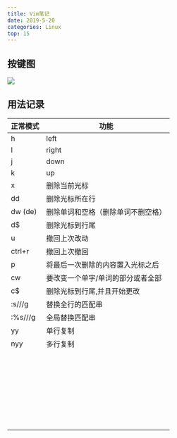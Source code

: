 ```yaml
---
title: Vim笔记
date: 2019-5-20
categories: Linux
top: 15
---
```


## 按键图

![](https://github.com/freshchen/freshchen.github.io/blob/master/images/post/vim.gif?raw=true)

## 用法记录



| 正常模式 | 功能                               |
| -------- | ---------------------------------- |
| h        | left                               |
| l        | right                              |
| j        | down                               |
| k        | up                                 |
| x        | 删除当前光标                       |
| dd       | 删除光标所在行                     |
| dw (de)  | 删除单词和空格（删除单词不删空格） |
| d$       | 删除光标到行尾                     |
| u        | 撤回上次改动                       |
| ctrl+r   | 撤回上次撤回                       |
| p        | 将最后一次删除的内容置入光标之后   |
| cw       | 要改变一个单字/单词的部分或者全部  |
| c$       | 删除光标到行尾,并且开始更改        |
| :s///g   | 替换全行的匹配串                   |
| :%s///g  | 全局替换匹配串                     |
| yy       | 单行复制                           |
| nyy      | 多行复制                           |
|          |                                    |
|          |                                    |
|          |                                    |
|          |                                    |
|          |                                    |
|          |                                    |
|          |                                    |
|          |                                    |
|          |                                    |
|          |                                    |
|          |                                    |
|          |                                    |
|          |                                    |
|          |                                    |
|          |                                    |
|          |                                    |
|          |                                    |
|          |                                    |
|          |                                    |
|          |                                    |
|          |                                    |
|          |                                    |
|          |                                    |
|          |                                    |
|          |                                    |
|          |                                    |
|          |                                    |
|          |                                    |
|          |                                    |
|          |                                    |


